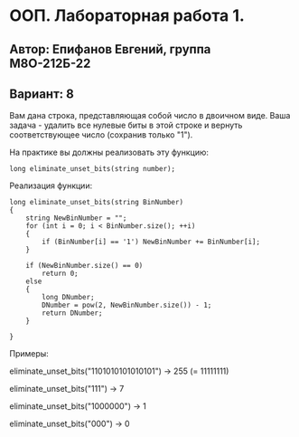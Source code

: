 # ООП. Лабораторная работа 1.
## Автор: Епифанов Евгений, группа М8О-212Б-22
## Вариант: 8
Вам дана строка, представляющая собой число в двоичном виде. Ваша задача - удалить все 
нулевые биты в этой строке и вернуть соответствующее число (сохранив только "1"). 

На практике вы должны реализовать эту функцию: 
```
long eliminate_unset_bits(string number);
```
Реализация функции:
```
long eliminate_unset_bits(string BinNumber) 
{ 
    string NewBinNumber = ""; 
    for (int i = 0; i < BinNumber.size(); ++i) 
    { 
        if (BinNumber[i] == '1') NewBinNumber += BinNumber[i]; 
    } 

    if (NewBinNumber.size() == 0) 
        return 0; 
    else 
    { 
        long DNumber; 
        DNumber = pow(2, NewBinNumber.size()) - 1; 
        return DNumber; 
    } 

}
```

Примеры:

eliminate_unset_bits("1101010101010101") -> 255 (= 11111111)

eliminate_unset_bits("111") -> 7 

eliminate_unset_bits("1000000") -> 1 

eliminate_unset_bits("000") -> 0
